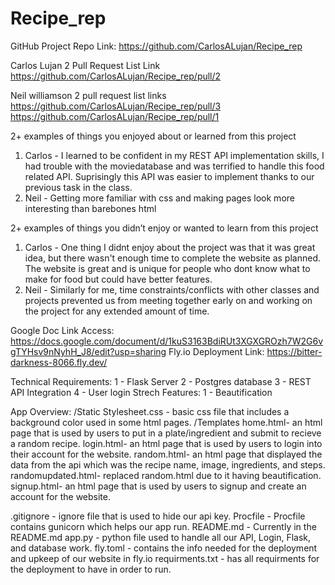 # Recipe_rep
GitHub Project Repo Link: https://github.com/CarlosALujan/Recipe_rep

Carlos Lujan 2 Pull Request List Link
https://github.com/CarlosALujan/Recipe_rep/pull/2


Neil williamson 2 pull request list links
https://github.com/CarlosALujan/Recipe_rep/pull/3
https://github.com/CarlosALujan/Recipe_rep/pull/1

2+ examples of things you enjoyed about or learned from this project
1. Carlos - I learned to be confident in my REST API implementation skills, I had trouble with the moviedatabase and was terrified to 
handle this food related API. Suprisingly this API was easier to implement thanks to our previous task in the class.
2. Neil - Getting more familiar with css and making pages look more interesting than barebones html

2+ examples of things you didn’t enjoy or wanted to learn from this project
1. Carlos - One thing I didnt enjoy about the project was that it was great idea, but there wasn't enough time to complete the website as planned. The website is great and is unique for people who dont know what to make for food but could have better features.
2. Neil - Similarly for me, time constraints/conflicts with other classes and projects prevented us from meeting together early on and working on the project for any extended amount of time.

Google Doc Link Access: https://docs.google.com/document/d/1kuS3163BdiRUt3XGXGROzh7W2G6vgTYHsv9nNyhH_J8/edit?usp=sharing
Fly.io Deployment Link: https://bitter-darkness-8066.fly.dev/


Technical Requirements:
1 - Flask Server
2 - Postgres database
3 - REST API Integration
4 - User login
Strech Features:
1 - Beautification

App Overview:
/Static
  Stylesheet.css - basic css file that includes a background color used in some html pages.
/Templates
  home.html- an html page that is used by users to put in a plate/ingredient and submit to recieve a random recipe.
  login.html- an html page that is used by users to login into their account for the website.
  random.html- an html page that displayed the data from the api which was the recipe name, image, ingredients, and steps.
  randomupdated.html- replaced random.html due to it having beautification.
  signup.html- an html page that is used by users to signup and create an account for the website.
  
.gitignore - ignore file that is used to hide our api key.
Procfile - Procfile contains gunicorn which helps our app run.
README.md - Currently in the README.md
app.py - python file used to handle all our API, Login, Flask, and database work.
fly.toml - contains the info needed for the deployment and upkeep of our website in fly.io
requirments.txt - has all requirments for the deployment to have in order to run.
